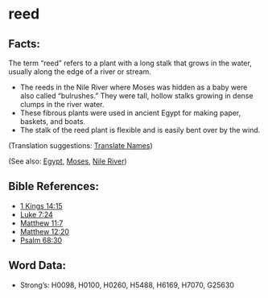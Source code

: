 # reed

## Facts:

The term “reed” refers to a plant with a long stalk that grows in the water, usually along the edge of a river or stream.

* The reeds in the Nile River where Moses was hidden as a baby were also called “bulrushes.” They were tall, hollow stalks growing in dense clumps in the river water.
* These fibrous plants were used in ancient Egypt for making paper, baskets, and boats.
* The stalk of the reed plant is flexible and is easily bent over by the wind.

(Translation suggestions: [Translate Names](rc://en/ta/man/translate/translate-names))

(See also: [Egypt](../names/egypt.md), [Moses](../names/moses.md), [Nile River](../names/nileriver.md))

## Bible References:

* [1 Kings 14:15](rc://en/tn/help/1ki/14/15)
* [Luke 7:24](rc://en/tn/help/luk/07/24)
* [Matthew 11:7](rc://en/tn/help/mat/11/07)
* [Matthew 12:20](rc://en/tn/help/mat/12/20)
* [Psalm 68:30](rc://en/tn/help/psa/068/30)

## Word Data:

* Strong’s: H0098, H0100, H0260, H5488, H6169, H7070, G25630
